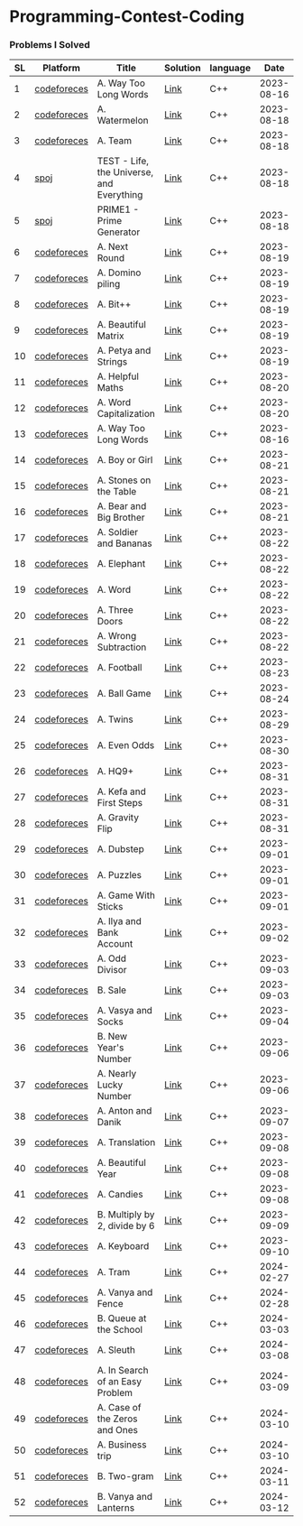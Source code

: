 ##
# Programming-Contest-Coding

### Problems I Solved
SL | Platform | Title | Solution | language | Date |
|---|---|---|---|---|---|
| 1 | [codeforeces](https://codeforces.com/contest/71/problem/A) | A. Way Too Long Words | [Link](https://github.com/Hasib98/Programming-Contest-Coding/blob/main/A.%20Way%20Too%20Long%20Words.cpp) | C++ | 2023-08-16 |
| 2 | [codeforeces](https://codeforces.com/problemset/problem/4/A) | A. Watermelon | [Link](https://github.com/Hasib98/Programming-Contest-Coding/blob/main/A.%20Watermelon.cpp) | C++ | 2023-08-18 |
| 3 | [codeforeces](https://codeforces.com/problemset/problem/231/A) | A. Team | [Link](https://github.com/Hasib98/Programming-Contest-Coding/blob/main/A.%20Team.cpp) | C++ | 2023-08-18 |
| 4 | [spoj](https://www.spoj.com/problems/TEST/) | TEST - Life, the Universe, and Everything | [Link](https://github.com/Hasib98/Programming-Contest-Coding/blob/main/TEST%20-%20Life,%20the%20Universe,%20and%20Everything.cpp) | C++ | 2023-08-18 |
| 5 | [spoj](https://www.spoj.com/problems/PRIME1/) | PRIME1 - Prime Generator | [Link](https://github.com/Hasib98/Programming-Contest-Coding/blob/main/PRIME1%20-%20Prime%20Generator.cpp) | C++ | 2023-08-18 |
| 6 | [codeforeces](https://codeforces.com/problemset/problem/158/A) | A. Next Round | [Link](https://github.com/Hasib98/Programming-Contest-Coding/blob/main/A.%20Next%20Round.cpp) | C++ | 2023-08-19 |
| 7 | [codeforeces](https://codeforces.com/problemset/problem/50/A) | A. Domino piling | [Link](https://github.com/Hasib98/Programming-Contest-Coding/blob/main/A.%20Domino%20piling.cpp) | C++ | 2023-08-19 |
| 8 | [codeforeces](https://codeforces.com/problemset/problem/282/A) | A. Bit++ | [Link](https://github.com/Hasib98/Programming-Contest-Coding/blob/main/A.%20Bit++.cpp) | C++ | 2023-08-19 |
| 9 | [codeforeces](https://codeforces.com/problemset/problem/263/A) | A. Beautiful Matrix | [Link](https://github.com/Hasib98/Programming-Contest-Coding/blob/main/A.%20Beautiful%20Matrix.cpp) | C++ | 2023-08-19 |
| 10 | [codeforeces](https://codeforces.com/problemset/problem/112/A) | A. Petya and Strings | [Link](https://github.com/Hasib98/Programming-Contest-Coding/blob/main/A.%20Petya%20and%20Strings.cpp) | C++ | 2023-08-19 |
| 11 | [codeforeces](https://codeforces.com/problemset/problem/339/A) | A. Helpful Maths | [Link](https://github.com/Hasib98/Programming-Contest-Coding/blob/main/A.%20Helpful%20Maths.cpp) | C++ | 2023-08-20 |
| 12 | [codeforeces](https://codeforces.com/problemset/problem/281/A) | A. Word Capitalization | [Link](https://github.com/Hasib98/Programming-Contest-Coding/blob/main/A.%20Word%20Capitalization.cpp) | C++ | 2023-08-20 |
| 13 | [codeforeces](https://codeforces.com/contest/71/problem/A) | A. Way Too Long Words | [Link](https://github.com/Hasib98/Programming-Contest-Coding/blob/main/A.%20Way%20Too%20Long%20Words.cpp) | C++ | 2023-08-16 |
| 14 | [codeforeces](https://codeforces.com/problemset/problem/236/A) | A. Boy or Girl | [Link](https://github.com/Hasib98/Programming-Contest-Coding/blob/main/A.%20Boy%20or%20Girl.cpp) | C++ | 2023-08-21 |
| 15 | [codeforeces](https://codeforces.com/problemset/problem/266/A) | A. Stones on the Table | [Link](https://github.com/Hasib98/Programming-Contest-Coding/blob/main/A.%20Stones%20on%20the%20Table.cpp) | C++ | 2023-08-21 |
| 16 | [codeforeces](https://codeforces.com/problemset/problem/791/A) | A. Bear and Big Brother | [Link](https://github.com/Hasib98/Programming-Contest-Coding/blob/main/A.%20Bear%20and%20Big%20Brother.cpp) | C++ | 2023-08-21 |
| 17 | [codeforeces](https://codeforces.com/problemset/problem/546/A) | A. Soldier and Bananas | [Link](https://github.com/Hasib98/Programming-Contest-Coding/blob/main/A.%20Soldier%20and%20Bananas.cpp) | C++ | 2023-08-22 |
| 18 | [codeforeces](https://codeforces.com/problemset/problem/617/A) | A. Elephant | [Link](https://github.com/Hasib98/Programming-Contest-Coding/blob/main/A.%20Elephant.cpp) | C++ | 2023-08-22 |
| 19 | [codeforeces](https://codeforces.com/problemset/problem/59/A) | A. Word | [Link](https://github.com/Hasib98/Programming-Contest-Coding/blob/main/A.%20Word.cpp) | C++ | 2023-08-22 |
| 20 | [codeforeces](https://codeforces.com/problemset/problem/1709/A) | A. Three Doors | [Link](https://github.com/Hasib98/Programming-Contest-Coding/blob/main/A.%20Three%20Doors.cpp) | C++ | 2023-08-22 |
| 21 | [codeforeces](https://codeforces.com/problemset/problem/977/A) | A. Wrong Subtraction | [Link](https://github.com/Hasib98/Programming-Contest-Coding/blob/main/A.%20Wrong%20Subtraction.cpp) | C++ | 2023-08-22 |
| 22 | [codeforeces](https://codeforces.com/problemset/problem/96/A) | A. Football | [Link](https://github.com/Hasib98/Programming-Contest-Coding/blob/main/A.%20Football.cpp) | C++ | 2023-08-23 |
| 23 | [codeforeces](https://codeforces.com/problemset/problem/46/A) | A. Ball Game | [Link](https://github.com/Hasib98/Programming-Contest-Coding/blob/main/A.%20Ball%20Game.cpp) | C++ | 2023-08-24 |
| 24 | [codeforeces](https://codeforces.com/problemset/problem/160/A) | A. Twins | [Link](https://github.com/Hasib98/Programming-Contest-Coding/blob/main/A.%20Twins.cpp) | C++ | 2023-08-29 |
| 25 | [codeforeces](https://codeforces.com/problemset/problem/318/A) | A. Even Odds | [Link](https://github.com/Hasib98/Programming-Contest-Coding/blob/main/A.%20Even%20Odds.cpp) | C++ | 2023-08-30 |
| 26 | [codeforeces](https://codeforces.com/problemset/problem/133/A) | A. HQ9+ | [Link](https://github.com/Hasib98/Programming-Contest-Coding/blob/main/A.%20HQ9+.cpp) | C++ | 2023-08-31 |
| 27 | [codeforeces](https://codeforces.com/problemset/problem/580/A) | A. Kefa and First Steps | [Link](https://github.com/Hasib98/Programming-Contest-Coding/blob/main/A.%20Kefa%20and%20First%20Steps.cpp) | C++ | 2023-08-31 |
| 28 | [codeforeces](https://codeforces.com/problemset/problem/405/A) | A. Gravity Flip | [Link](https://github.com/Hasib98/Programming-Contest-Coding/blob/main/A.%20Gravity%20Flip.cpp) | C++ | 2023-08-31 |
| 29 | [codeforeces](https://codeforces.com/problemset/problem/208/A) | A. Dubstep | [Link](https://github.com/Hasib98/Programming-Contest-Coding/blob/main/A.%20Dubstep.cpp) | C++ | 2023-09-01 |
| 30 | [codeforeces](https://codeforces.com/problemset/problem/337/A) | A. Puzzles | [Link](https://github.com/Hasib98/Programming-Contest-Coding/blob/main/A.%20Puzzles.cpp) | C++ | 2023-09-01 |
| 31 | [codeforeces](https://codeforces.com/problemset/problem/451/A) | A. Game With Sticks | [Link](https://github.com/Hasib98/Programming-Contest-Coding/blob/main/A.%20Game%20With%20Sticks.cpp) | C++ | 2023-09-01 |
| 32 | [codeforeces](https://codeforces.com/problemset/problem/313/A) | A. Ilya and Bank Account | [Link](https://github.com/Hasib98/Programming-Contest-Coding/blob/main/A.%20Ilya%20and%20Bank%20Account.cpp) | C++ | 2023-09-02 |
| 33 | [codeforeces](https://codeforces.com/problemset/problem/1475/A) | A. Odd Divisor | [Link](https://github.com/Hasib98/Programming-Contest-Coding/blob/main/A.%20Odd%20Divisor.cpp) | C++ | 2023-09-03 |
| 34 | [codeforeces](https://codeforces.com/problemset/problem/34/B) | B. Sale | [Link](https://github.com/Hasib98/Programming-Contest-Coding/blob/main/B.%20Sale.cpp) | C++ | 2023-09-03 |
| 35 | [codeforeces](https://codeforces.com/problemset/problem/460/A) | A. Vasya and Socks | [Link](https://github.com/Hasib98/Programming-Contest-Coding/blob/main/A.%20Vasya%20and%20Socks.cpp) | C++ | 2023-09-04 |
| 36 | [codeforeces](https://codeforces.com/problemset/problem/1475/B) | B. New Year's Number | [Link](https://github.com/Hasib98/Programming-Contest-Coding/blob/main/B.%20New%20Year's%20Number.cpp) | C++ | 2023-09-06 |
| 37 | [codeforeces](https://codeforces.com/problemset/problem/110/A) | A. Nearly Lucky Number | [Link](https://github.com/Hasib98/Programming-Contest-Coding/blob/main/A.%20Nearly%20Lucky%20Number.cpp) | C++ | 2023-09-06 |
| 38 | [codeforeces](https://codeforces.com/problemset/problem/734/A) | A. Anton and Danik | [Link](https://github.com/Hasib98/Programming-Contest-Coding/blob/main/A.%20Anton%20and%20Danik.cpp) | C++ | 2023-09-07 |
| 39 | [codeforeces](https://codeforces.com/problemset/problem/41/A) | A. Translation | [Link](https://github.com/Hasib98/Programming-Contest-Coding/blob/main/A.%20Translation.cpp) | C++ | 2023-09-08 |
| 40 | [codeforeces](https://codeforces.com/problemset/problem/271/A) | A. Beautiful Year | [Link](https://github.com/Hasib98/Programming-Contest-Coding/blob/main/A.%20Beautiful%20Year.cpp) | C++ | 2023-09-08 |
| 41 | [codeforeces](https://codeforces.com/problemset/problem/1343/A) | A. Candies | [Link](https://github.com/Hasib98/Programming-Contest-Coding/blob/main/A.%20Candies.cpp) | C++ | 2023-09-08 |
| 42 | [codeforeces](https://codeforces.com/problemset/problem/1374/B) | B. Multiply by 2, divide by 6 | [Link](https://github.com/Hasib98/Programming-Contest-Coding/blob/main/B.%20Multiply%20by%202,%20divide%20by%206.cpp) | C++ | 2023-09-09 |
| 43 | [codeforeces](https://codeforces.com/problemset/problem/474/A) | A. Keyboard | [Link](https://github.com/Hasib98/Programming-Contest-Coding/blob/main/A.%20Keyboard.cpp) | C++ | 2023-09-10 |
| 44 | [codeforeces](https://codeforces.com/problemset/problem/116/A) | A. Tram | [Link](https://github.com/Hasib98/Programming-Contest-Coding/blob/main/A.%20Tram.cpp) | C++ | 2024-02-27 |
| 45 | [codeforeces](https://codeforces.com/problemset/problem/677/A) | A. Vanya and Fence | [Link](https://github.com/Hasib98/Programming-Contest-Coding/blob/main/A.%20Vanya%20and%20Fence.cpp) | C++ | 2024-02-28 |
| 46 | [codeforeces](https://codeforces.com/problemset/problem/266/B) | B. Queue at the School | [Link](https://github.com/Hasib98/Programming-Contest-Coding/blob/main/B.%20Queue%20at%20the%20School.cpp) | C++ | 2024-03-03 |
| 47 | [codeforeces](https://codeforces.com/problemset/problem/49/A) | A. Sleuth | [Link](https://github.com/Hasib98/Programming-Contest-Coding/blob/main/A.%20Sleuth.cpp) | C++ | 2024-03-08 |
| 48 | [codeforeces](https://codeforces.com/problemset/problem/1030/A) | A. In Search of an Easy Problem | [Link](https://github.com/Hasib98/Programming-Contest-Coding/blob/main/A.%20In%20Search%20of%20an%20Easy%20Problem.cpp) | C++ | 2024-03-09 |
| 49 | [codeforeces](https://codeforces.com/problemset/problem/556/A) | A. Case of the Zeros and Ones | [Link](https://github.com/Hasib98/Programming-Contest-Coding/blob/main/A.%20Case%20of%20the%20Zeros%20and%20Ones.cpp) | C++ | 2024-03-10 |
| 50 | [codeforeces](https://codeforces.com/problemset/problem/149/A) | A. Business trip | [Link](https://github.com/Hasib98/Programming-Contest-Coding/blob/main/A.%20Business%20trip.cpp) | C++ | 2024-03-10 |
| 51 | [codeforeces](https://codeforces.com/problemset/problem/977/B) | B. Two-gram | [Link](https://github.com/Hasib98/Programming-Contest-Coding/blob/main/B.%20Two-gram.cpp) | C++ | 2024-03-11 |
| 52 | [codeforeces](https://codeforces.com/problemset/problem/492/B) | B. Vanya and Lanterns | [Link](https://github.com/Hasib98/Programming-Contest-Coding/blob/main/B.%20Vanya%20and%20Lanterns.cpp) | C++ | 2024-03-12 |